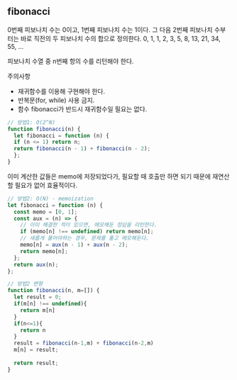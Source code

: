 ## fibonacci

0번째 피보나치 수는 0이고, 1번째 피보나치 수는 1이다. 그 다음 2번째 피보나치 수부터는 바로 직전의 두 피보나치 수의 합으로 정의한다.
0, 1, 1, 2, 3, 5, 8, 13, 21, 34, 55, ...

피보나치 수열 중 n번째 항의 수를 리턴해야 한다.

주의사항
- 재귀함수를 이용해 구현해야 한다.
- 반복문(for, while) 사용 금지.
- 함수 fibonacci가 반드시 재귀함수일 필요는 없다.

```javascript
// 방법1: O(2^N)
function fibonacci(n) {
  let fibonacci = function (n) {
  if (n <= 1) return n;
  return fibonacci(n - 1) + fibonacci(n - 2);
  };
}
```

이미 계산한 값들은 memo에 저장되었다가, 필요할 때 호출만 하면 되기 때문에 재연산할 필요가 없어 효율적이다.
```javascript
// 방법2: O(N) - memoization
let fibonacci = function (n) {
  const memo = [0, 1];
  const aux = (n) => {
    // 이미 해결한 적이 있으면, 메모해둔 정답을 리턴한다.
    if (memo[n] !== undefined) return memo[n];
    // 새롭게 풀어야하는 경우, 문제를 풀고 메모해둔다.
    memo[n] = aux(n - 1) + aux(n - 2);
    return memo[n];
  };
  return aux(n);
};
```

```javascript
// 방법2 변형
function fibonacci(n, m=[]) {
  let result = 0;
  if(m[n] !== undefined){
    return m[n] 
  }
  if(n<=1){
    return n
  }
  result = fibonacci(n-1,m) + fibonacci(n-2,m)
  m[n] = result;
  
  return result;
}
```